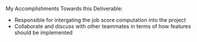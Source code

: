 My Accomplishments Towards this Deliverable:

* Responsible for intergating the job score computation into the project
* Collaborate and discuss with other teammates in terms of how features should be implemented 
